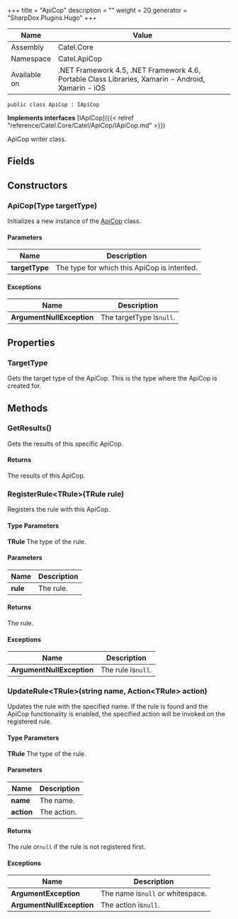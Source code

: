 

+++
title = "ApiCop" 
description = ""
weight = 20
generator = "SharpDox.Plugins.Hugo"
+++

Name|Value
---|---
Assembly|Catel.Core
Namespace|Catel.ApiCop
Available on|.NET Framework 4.5, .NET Framework 4.6, Portable Class Libraries, Xamarin - Android, Xamarin - iOS

```
public class ApiCop : IApiCop
```

**Implements interfaces**
[IApiCop]({{&lt; relref "reference/Catel.Core/Catel/ApiCop/IApiCop.md" &gt;}})

ApiCop writer class.

## Fields

## Constructors

### ApiCop(Type targetType)

Initializes a new instance of the [ApiCop](#) class.

#### Parameters

Name|Description
---|---
**targetType**|The type for which this ApiCop is intented.

#### Exceptions

Name|Description
---|---
**ArgumentNullException**|The targetType is`null`.

## Properties

### TargetType

Gets the target type of the ApiCop. This is the type where the ApiCop is created for.

## Methods

### GetResults()

Gets the results of this specific ApiCop.

#### Returns

The results of this ApiCop.

### RegisterRule&lt;TRule&gt;(TRule rule)

Registers the rule with this ApiCop.

#### Type Parameters

**TRule**
The type of the rule.

#### Parameters

Name|Description
---|---
**rule**|The rule.

#### Returns

The rule.

#### Exceptions

Name|Description
---|---
**ArgumentNullException**|The rule is`null`.

### UpdateRule&lt;TRule&gt;(string name, Action&lt;TRule&gt; action)

Updates the rule with the specified name. If the rule is found and the ApiCop functionality is enabled, the specified action will be invoked on the registered rule.

#### Type Parameters

**TRule**
The type of the rule.

#### Parameters

Name|Description
---|---
**name**|The name.
**action**|The action.

#### Returns

The rule or`null` if the rule is not registered first.

#### Exceptions

Name|Description
---|---
**ArgumentException**|The name is`null` or whitespace.
**ArgumentNullException**|The action is`null`.

